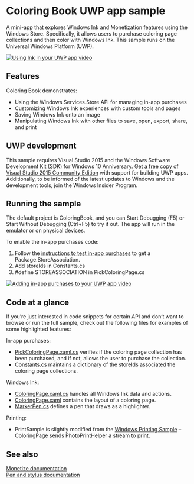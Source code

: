 ﻿<!---
  category: CustomUserInteractions Inking Printing TrialsAdsAndInAppPurchases FilesFoldersAndLibraries
-->

# Coloring Book UWP app sample

A mini-app that explores Windows Ink and Monetization features using the Windows Store.
Specifically, it allows users to purchase coloring page collections and
then color with Windows Ink. This sample runs on the Universal Windows Platform (UWP). 

[![Using Ink in your UWP app video](Screenshots/Using_Ink_In_Your_UWP_App_Video.PNG)](https://channel9.msdn.com/Blogs/One-Dev-Minute/Using-Ink-in-Your-UWP-App "Channel 9 One Dev Minute video - Click to Watch")

## Features

Coloring Book demonstrates:

* Using the Windows.Services.Store API for managing in-app purchases
* Customizing Windows Ink experiences with custom tools and pages
* Saving Windows Ink onto an image
* Manipulating Windows Ink with other files to save, open, export, share, and print

## UWP development

This sample requires Visual Studio 2015 and the Windows Software
Development Kit (SDK) for Windows 10 Anniversary. [Get a free copy of
Visual Studio 2015 Community Edition](https://www.visualstudio.com/)
with support for building UWP apps. Additionally, to be informed of the
latest updates to Windows and the development tools, join the Windows
Insider Program.

## Running the sample

The default project is ColoringBook, and you can Start Debugging (F5) or
Start Without Debugging (Ctrl+F5) to try it out. The app will run in the
emulator or on physical devices.

To enable the in-app purchases code: 

1.  Follow the [instructions to test in-app
    purchases](https://msdn.microsoft.com/windows/uwp/monetize/in-app-purchases-and-trials#testing-apps-that-use-the-windows-services-store-namespace)
    to get a Package.StoreAssociation.
2.  Add storeIds in Constants.cs
3.  \#define STOREASSOCIATION in PickColoringPage.cs

[![Adding in-app purchases to your UWP app video](Screenshots/Adding_In_App_Purchases_To_Your_UWP_App_Video.PNG)](https://channel9.msdn.com/Blogs/One-Dev-Minute/Adding-In-App-Purchases-to-Your-UWP-App "Channel 9 One Dev Minute video - Click to Watch")

## Code at a glance

If you’re just interested in code snippets for certain API and don’t
want to browse or run the full sample, check out the following files for
examples of some highlighted features:

In-app purchases:

* [PickColoringPage.xaml.cs](ColoringBook/PickColoringPage.xaml.cs#L25) verifies if the coloring page collection
    has been purchased, and if not, allows the user to purchase
    the collection.
* [Constants.cs](ColoringBook/Constants.cs#L25) maintains a dictionary of the storeIds associated the
    coloring page collections.

Windows Ink:

* [ColoringPage.xaml.cs](ColoringBook/ColoringPage.xaml.cs#L25) handles all Windows Ink data and actions.
* [ColoringPage.xaml](ColoringBook/ColoringPage.xaml#L25) contains the layout of a coloring page.
* [MarkerPen.cs](ColoringBook/MarkerPen.cs#L25) defines a pen that draws as a highlighter.

Printing:

* PrintSample is slightly modified from the [Windows Printing
    Sample](https://github.com/Microsoft/Windows-universal-samples/tree/master/Samples/Printing/cs)
    – ColoringPage sends PhotoPrintHelper a stream to print.

## See also 

[Monetize documentation](https://developer.microsoft.com/store/monetize)  
[Pen and stylus documentation](https://msdn.microsoft.com/windows/uwp/input-and-devices/pen-and-stylus-interactions)  
